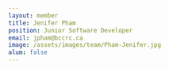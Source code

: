 ```yaml
---
layout: member
title: Jenifer Pham
position: Junior Software Developer
email: jpham@bccrc.ca
image: /assets/images/team/Pham-Jenifer.jpg
alum: false
---
```

